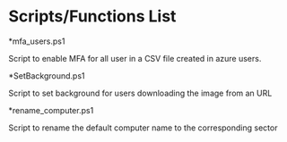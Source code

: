 # Scripts/Functions List

*mfa_users.ps1

Script to enable MFA for all user in a CSV file created in azure users.


*SetBackground.ps1

Script to set background for users downloading the image from an URL


*rename_computer.ps1

Script to rename the default computer name to the corresponding sector

